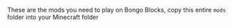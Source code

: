 These are the mods you need to play on Bongo Blocks, copy this entire `mods` folder into your Minecraft folder
